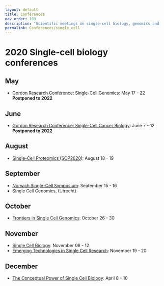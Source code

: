 ```yaml
---
layout: default
title: Conferences
nav_order: 100
description: "Scientific meetings on single-cell biology, genomics and proteomics"
permalink: Conferences/single_cell
---
```


# 2020 Single-cell biology conferences



## May
<!-- * [Keystone Symposia: Single Cell Biology](http://www.keystonesymposia.org/index.cfm?e=web.Meeting.Program&meetingid=1727): May 4 - 8 -->
* [Gordon Research Conference: Single-Cell Genomics](https://www.grc.org/single-cell-genomics-conference/2020/): May 17 - 22 **Postponed to 2022**

## June
* [Gordon Research Conference: Single-Cell Cancer Biology](https://www.grc.org/single-cell-cancer-biology-conference/2020/): June 7 - 12 **Postponed to 2022**

## August
* [Single-Cell Proteomics (SCP2020)](http://single-cell.net/proteomics/scp2020): August 18 - 19

## September
<!--- * [European Single Cell Proteomics meeting](https://www.proteomics-academy.org/apmrs2020-escp2020): Sep 2 - 5 --->
* [Norwich Single-Cell Symposium](https://www.earlham.ac.uk/single-cell-symposium-2020): September 15 - 16
* Single Cell Genomics, (Utrecht)

## October
* [Frontiers in Single Cell Genomics](http://www.csh-asia.org/2020meetings/cell.html): October 26 - 30


## November
* [Single Cell Biology](https://coursesandconferences.wellcomegenomecampus.org/our-events/single-cell-biology-2020/): November 09 - 12
* [Emerging Technologies in Single Cell Research](https://www.vibconferences.be/events/emerging-technologies-in-single-cell-research): November 19 - 20

## December
* [The Conceptual Power of Single Cell Biology](http://www.cell-symposia.com/conceptual-single-cells-2020/): April 8 - 10
